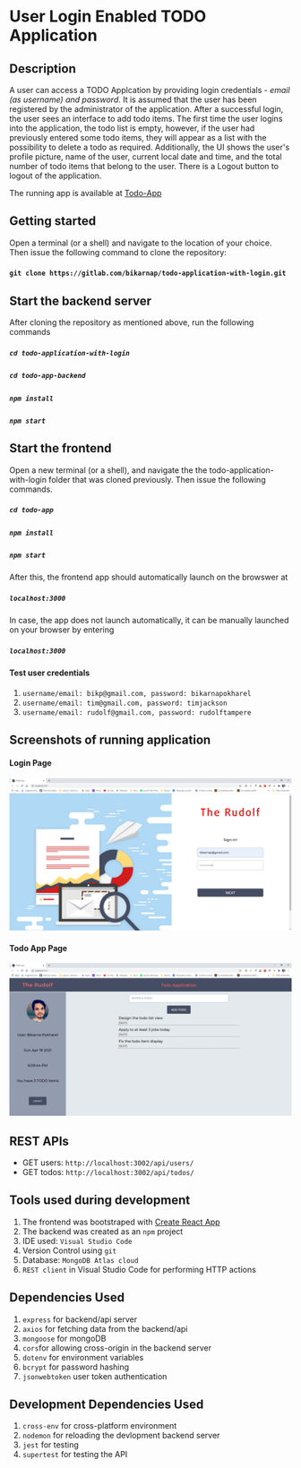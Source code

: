 # User Login Enabled TODO Application

## Description
A user can access a TODO Applcation by providing login credentials - _email (as username) and password_. It is assumed that the user has been registered by the administrator of the application. After a successful login, the user sees an interface to add todo items. The first time the user logins into the application, the todo list is empty, however, if the user had previously entered some todo items, they will appear as a list with the possibility to delete a todo as required. Additionally, the UI shows the user's profile picture, name of the user, current local date and time, and the total number of todo items that belong to the user. There is a Logout button to logout of the application. 

The running app is available at [Todo-App](https://todo-app-bp.herokuapp.com)

## Getting started
Open a terminal (or a shell) and navigate to the location of your choice. Then issue the following command to clone the repository:
#### `git clone https://gitlab.com/bikarnap/todo-application-with-login.git`

## Start the backend server
After cloning the repository as mentioned above, run the following commands
##### `cd todo-application-with-login`
##### `cd todo-app-backend`
##### `npm install`
##### `npm start`

## Start the frontend 
Open a new terminal (or a shell), and navigate the the todo-application-with-login folder that was cloned previously. Then issue the following commands.
##### `cd todo-app`
##### `npm install`
##### `npm start`

After this, the frontend app should automatically launch on the browswer at 
##### `localhost:3000`
In case, the app does not launch automatically, it can be manually launched on your browser by entering
##### `localhost:3000`

#### Test user credentials
1. `username/email: bikp@gmail.com, password: bikarnapokharel`
2. `username/email: tim@gmail.com, password: timjackson`
3. `username/email: rudolf@gmail.com, password: rudolftampere`


## Screenshots of running application

#### Login Page
![Login Page](./screenshots/login-page.PNG)

#### Todo App Page
![Todo App Page](./screenshots/todo-app-page.PNG)

## REST APIs
* GET users: `http://localhost:3002/api/users/`
* GET todos: `http://localhost:3002/api/todos/`

## Tools used during development
1. The frontend was bootstraped with [Create React App](https://github.com/facebook/create-react-app)
2. The backend was created as an `npm` project
3. IDE used: `Visual Studio Code`
4. Version Control using `git`
5. Database: `MongoDB Atlas cloud`
6. `REST client` in Visual Studio Code for performing HTTP actions

## Dependencies Used
1. `express` for backend/api server
2. `axios` for fetching data from the backend/api
3. `mongoose` for mongoDB
5. `cors`for allowing cross-origin in the backend server
6. `dotenv` for environment variables 
7. `bcrypt` for password hashing
8. `jsonwebtoken` user token authentication 

## Development Dependencies Used
1. `cross-env` for cross-platform environment
2. `nodemon` for reloading the devlopment backend server
3. `jest` for testing
4. `supertest` for testing the API
